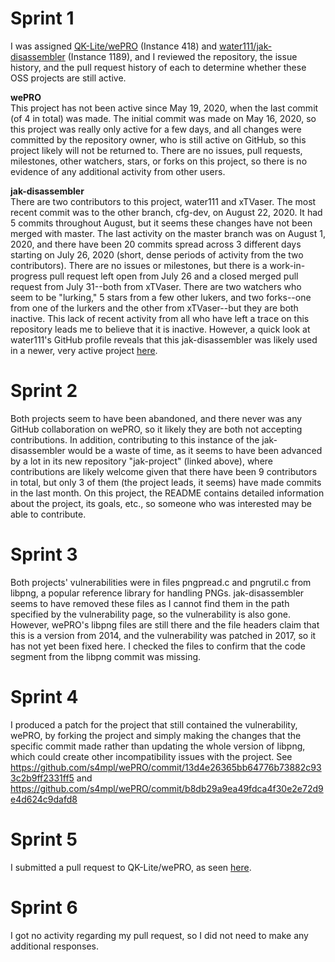 # Sprint 1
I was assigned [QK-Lite/wePRO](https://github.com/QK-Lite/wePRO) (Instance 418) and [water111/jak-disassembler](https://github.com/water111/jak-disassembler) (Instance 1189),
and I reviewed the repository, the issue history, and the pull request history of each to determine whether these OSS projects are still active.

**wePRO**  
This project has not been active since May 19, 2020, when the last commit (of 4 in total) was made. The initial commit was made on May 16, 2020, so this project
was really only active for a few days, and all changes were committed by the repository owner, who is still active on GitHub, so this project likely will not be returned to.
There are no issues, pull requests, milestones, other watchers, stars, or forks on this project, so there is no evidence of any additional activity from other users.

**jak-disassembler**  
There are two contributors to this project, water111 and xTVaser.
The most recent commit was to the other branch, cfg-dev, on August 22, 2020. It had 5 commits throughout August, but it seems these changes have not been merged with master.
The last activity on the master branch was on August 1, 2020, and there have been 20 commits spread across 3 different days starting on July 26, 2020 (short, dense periods of activity
from the two contributors).
There are no issues or milestones, but there is a work-in-progress pull request left open from July 26 and a closed merged pull request from July 31--both from xTVaser.
There are two watchers who seem to be "lurking," 5 stars from a few other lukers, and two forks--one from one of the lurkers and the other from xTVaser--but they are both inactive.
This lack of recent activity from all who have left a trace on this repository leads me to believe that it is inactive.
However, a quick look at water111's GitHub profile reveals that this jak-disassembler was likely used in a newer, very active project [here](https://github.com/water111/jak-project).

# Sprint 2
Both projects seem to have been abandoned, and there never was any GitHub collaboration on wePRO, so it likely they are both not accepting contributions. In addition, contributing to this instance of the jak-disassembler would be a waste of time, as it seems to have been advanced by a lot in its new repository "jak-project" (linked above), where contributions are likely welcome given that there have been 9 contributors in total, but only 3 of them (the project leads, it seems) have made commits in the last month. On this project, the README contains detailed information about the project, its goals, etc., so someone who was interested may be able to contribute.

# Sprint 3
Both projects' vulnerabilities were in files pngpread.c and pngrutil.c from libpng, a popular reference library for handling PNGs. jak-disassembler seems to have removed these files as I cannot find them in the path specified by the vulnerability page, so the vulnerability is also gone. However, wePRO's libpng files are still there and the file headers claim that this is a version from 2014, and the vulnerability was patched in 2017, so it has not yet been fixed here. I checked the files to confirm that the code segment from the libpng commit was missing.

# Sprint 4
I produced a patch for the project that still contained the vulnerability, wePRO, by forking the project and simply making the changes that the specific commit made rather than updating the whole version of libpng, which could create other incompatibility issues with the project. See https://github.com/s4mpl/wePRO/commit/13d4e26365bb64776b73882c933c2b9ff2331ff5 and https://github.com/s4mpl/wePRO/commit/b8db29a9ea49fdca4f30e2e72d9e4d624c9dafd8

# Sprint 5
I submitted a pull request to QK-Lite/wePRO, as seen [here](https://github.com/QK-Lite/wePRO/pull/1).

# Sprint 6
I got no activity regarding my pull request, so I did not need to make any additional responses.
